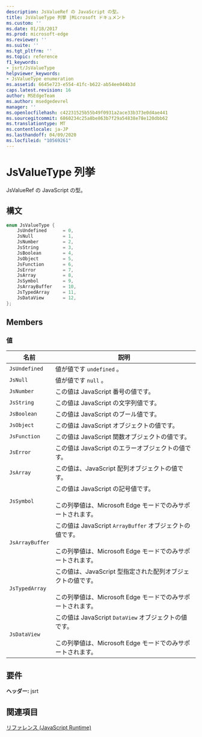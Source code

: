 ```yaml
---
description: JsValueRef の JavaScript の型。
title: JsValueType 列挙 |Microsoft ドキュメント
ms.custom: ''
ms.date: 01/18/2017
ms.prod: microsoft-edge
ms.reviewer: ''
ms.suite: ''
ms.tgt_pltfrm: ''
ms.topic: reference
f1_keywords:
- jsrt/JsValueType
helpviewer_keywords:
- JsValueType enumeration
ms.assetid: 6645e723-e554-41fc-b622-ab54ee044b3d
caps.latest.revision: 16
author: MSEdgeTeam
ms.author: msedgedevrel
manager: ''
ms.openlocfilehash: c42231525b55b49f0931a2ace33b373e0d4ae441
ms.sourcegitcommit: 6860234c25a8be863b7f29a54838e78e120dbb62
ms.translationtype: MT
ms.contentlocale: ja-JP
ms.lasthandoff: 04/09/2020
ms.locfileid: "10569261"
---
```

# JsValueType 列挙
JsValueRef の JavaScript の型。  
  
## 構文  
  
```cpp  
enum JsValueType {  
    JsUndefined      = 0,  
    JsNull           = 1,  
    JsNumber         = 2,  
    JsString         = 3,  
    JsBoolean        = 4,  
    JsObject         = 5,  
    JsFunction       = 6,  
    JsError          = 7,  
    JsArray          = 8,  
    JsSymbol         = 9,  
    JsArrayBuffer    = 10,  
    JsTypedArray     = 11,  
    JsDataView       = 12,  
};  
```  
  
## Members  
  
### 値  
  
|名前|説明|  
|----------|-----------------|  
|`JsUndefined`|値が値です `undefined` 。|  
|`JsNull`|値が値です `null` 。|  
|`JsNumber`|この値は JavaScript 番号の値です。|  
|`JsString`|この値は JavaScript の文字列値です。|  
|`JsBoolean`|この値は JavaScript のブール値です。|  
|`JsObject`|この値は JavaScript オブジェクトの値です。|  
|`JsFunction`|この値は JavaScript 関数オブジェクトの値です。|  
|`JsError`|この値は JavaScript のエラーオブジェクトの値です。|  
|`JsArray`|この値は、JavaScript 配列オブジェクトの値です。|  
|`JsSymbol`|この値は JavaScript の記号値です。<br /><br /> この列挙値は、Microsoft Edge モードでのみサポートされます。|  
|`JsArrayBuffer`|この値は JavaScript `ArrayBuffer` オブジェクトの値です。<br /><br /> この列挙値は、Microsoft Edge モードでのみサポートされます。|  
|`JsTypedArray`|この値は、JavaScript 型指定された配列オブジェクトの値です。<br /><br /> この列挙値は、Microsoft Edge モードでのみサポートされます。|  
|`JsDataView`|この値は JavaScript `DataView` オブジェクトの値です。<br /><br /> この列挙値は、Microsoft Edge モードでのみサポートされます。|  
  
## 要件  
 **ヘッダー:** jsrt  
  
## 関連項目  
 [リファレンス (JavaScript Runtime)](../chakra-hosting/reference-javascript-runtime.md)